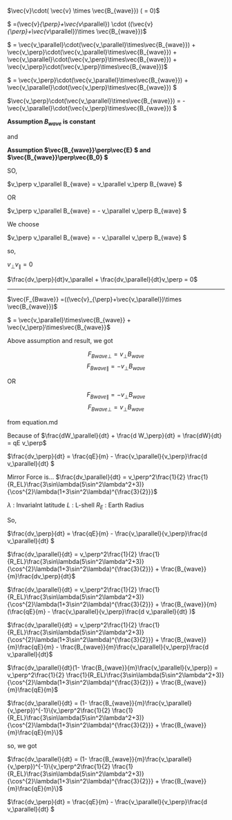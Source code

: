 $\vec{v}\cdot( \vec{v} \times \vec{B_{wave}}) ( = 0)$

$ =(\vec{v}_{\perp}+\vec{v_\parallel}) \cdot ((\vec{v}_{\perp}+\vec{v_\parallel})\times \vec{B_{wave}})$

$ = \vec{v_\parallel}\cdot(\vec{v_\parallel}\times\vec{B_{wave}}) + \vec{v_\perp}\cdot(\vec{v_\parallel}\times\vec{B_{wave}}) + \vec{v_\parallel}\cdot(\vec{v_\perp}\times\vec{B_{wave}}) + \vec{v_\perp}\cdot(\vec{v_\perp}\times\vec{B_{wave}})$

$ = \vec{v_\perp}\cdot(\vec{v_\parallel}\times\vec{B_{wave}}) + \vec{v_\parallel}\cdot(\vec{v_\perp}\times\vec{B_{wave}}) $

$\vec{v_\perp}\cdot(\vec{v_\parallel}\times\vec{B_{wave}}) = - \vec{v_\parallel}\cdot(\vec{v_\perp}\times\vec{B_{wave}}) $

**Assumption $B_{wave}$ is constant**

and 

**Assumption $\vec{B_{wave}}\perp\vec{E} $ and $\vec{B_{wave}}\perp\vec{B_0} $**

SO, 


$v_\perp v_\parallel B_{wave} =  v_\parallel v_\perp B_{wave} $

OR


$v_\perp v_\parallel B_{wave} = - v_\parallel v_\perp B_{wave} $



We choose

$v_\perp v_\parallel B_{wave} = - v_\parallel v_\perp B_{wave} $

so, 

$v_\perp v_\parallel = 0$

$\frac{dv_\perp}{dt}v_\parallel + \frac{dv_\parallel}{dt}v_\perp = 0$


---

$\vec{F_{Bwave}} =((\vec{v}_{\perp}+\vec{v_\parallel})\times \vec{B_{wave}})$

$ = \vec{v_\parallel}\times\vec{B_{wave}}  + \vec{v_\perp}\times\vec{B_{wave}}$


Above assumption and result, we got 

$$F_{Bwave\perp} = v_\perp B_{wave}$$
$$F_{Bwave\parallel} = -v_\perp B_{wave}$$

OR

$$F_{Bwave\parallel} = -v_\perp B_{wave}$$
$$F_{Bwave\perp} = v_\perp B_{wave}$$

from equation.md

Because of 
$\frac{dW_\parallel}{dt} + \frac{d W_\perp}{dt} = \frac{dW}{dt} = qE v_\perp$

$\frac{dv_\perp}{dt} = \frac{qE}{m} - \frac{v_\parallel}{v_\perp}\frac{d v_\parallel}{dt} $

Mirror Force is...
$\frac{dv_\parallel}{dt} = v_\perp^2\frac{1}{2}  \frac{1}{R_EL}\frac{3\sin\lambda(5\sin^2\lambda^2+3)}{\cos^{2}\lambda(1+3\sin^2\lambda)^{\frac{3}{2}}}$ 

$\lambda$ : Invarialnt latitude $L$ : L-shell $R_E$ : Earth Radius

So, 


$\frac{dv_\perp}{dt} = \frac{qE}{m} - \frac{v_\parallel}{v_\perp}\frac{d v_\parallel}{dt} $

$\frac{dv_\parallel}{dt} = v_\perp^2\frac{1}{2}  \frac{1}{R_EL}\frac{3\sin\lambda(5\sin^2\lambda^2+3)}{\cos^{2}\lambda(1+3\sin^2\lambda)^{\frac{3}{2}}} + \frac{B_{wave}}{m}\frac{dv_\perp}{dt}$ 


$\frac{dv_\parallel}{dt} = v_\perp^2\frac{1}{2}  \frac{1}{R_EL}\frac{3\sin\lambda(5\sin^2\lambda^2+3)}{\cos^{2}\lambda(1+3\sin^2\lambda)^{\frac{3}{2}}} + \frac{B_{wave}}{m}(\frac{qE}{m} - \frac{v_\parallel}{v_\perp}\frac{d v_\parallel}{dt} )$ 


$\frac{dv_\parallel}{dt} = v_\perp^2\frac{1}{2}  \frac{1}{R_EL}\frac{3\sin\lambda(5\sin^2\lambda^2+3)}{\cos^{2}\lambda(1+3\sin^2\lambda)^{\frac{3}{2}}} + \frac{B_{wave}}{m}\frac{qE}{m} - \frac{B_{wave}}{m}\frac{v_\parallel}{v_\perp}\frac{d v_\parallel}{dt}$ 


$\frac{dv_\parallel}{dt}(1- \frac{B_{wave}}{m}\frac{v_\parallel}{v_\perp}) = v_\perp^2\frac{1}{2}  \frac{1}{R_EL}\frac{3\sin\lambda(5\sin^2\lambda^2+3)}{\cos^{2}\lambda(1+3\sin^2\lambda)^{\frac{3}{2}}} + \frac{B_{wave}}{m}\frac{qE}{m}$ 


$\frac{dv_\parallel}{dt} = (1- \frac{B_{wave}}{m}\frac{v_\parallel}{v_\perp})^{-1}\{v_\perp^2\frac{1}{2}  \frac{1}{R_EL}\frac{3\sin\lambda(5\sin^2\lambda^2+3)}{\cos^{2}\lambda(1+3\sin^2\lambda)^{\frac{3}{2}}} + \frac{B_{wave}}{m}\frac{qE}{m}\}$ 

so, we got


$\frac{dv_\parallel}{dt} = (1- \frac{B_{wave}}{m}\frac{v_\parallel}{v_\perp})^{-1}\{v_\perp^2\frac{1}{2}  \frac{1}{R_EL}\frac{3\sin\lambda(5\sin^2\lambda^2+3)}{\cos^{2}\lambda(1+3\sin^2\lambda)^{\frac{3}{2}}} + \frac{B_{wave}}{m}\frac{qE}{m}\}$ 


$\frac{dv_\perp}{dt} = \frac{qE}{m} - \frac{v_\parallel}{v_\perp}\frac{d v_\parallel}{dt} $
